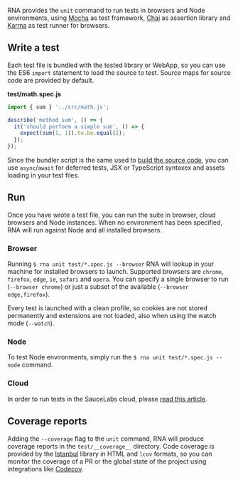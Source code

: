 RNA provides the `unit` command to run tests in browsers and Node environments, using [Mocha](https://mochajs.org/) as test framework, [Chai](https://www.chaijs.com/) as assertion library and [Karma](http://karma-runner.github.io) as test runner for browsers.

## Write a test

Each test file is bundled with the tested library or WebApp, so you can use the ES6 `import` statement to load the source to test. Source maps for source code are provided by default.

**test/math.spec.js**
```js
import { sum } '../src/math.js';

describe('method sum', () => {
  it('should perform a simple sum', () => {
    expect(sum(1, 1)).to.be.equal(2);
  });
});
```

Since the bundler script is the same used to [build the source code](./Build-js-modules), you can use `async`/`await` for deferred tests, JSX or TypeScript syntaxex and assets loading in your test files.

## Run

Once you have wrote a test file, you can run the suite in browser, cloud browsers and Node instances. When no environment has been specified, RNA will run against Node and all installed browsers.

### Browser

Running `$ rna unit test/*.spec.js --browser` RNA will lookup in your machine for installed browsers to launch. Supported browsers are `chrome`, `firefox`, `edge`, `ie`, `safari` and `opera`. You can specify a single browser to run (`--browser chrome`) or just a subset of the available (`--browser edge,firefox`).

Every test is launched with a clean profile, so cookies are not stored permanently and extensions are not loaded, also when using the watch mode (`--watch`).

### Node

To test Node environments, simply run the `$ rna unit test/*.spec.js --node` command.

### Cloud

In order to run tests in the SauceLabs cloud, please [read this article](./Testing-with-SauceLabs).

## Coverage reports

Adding the `--coverage` flag to the `unit` command, RNA will produce coverage reports in the `test/__coverage__` directory. Code coverage is provided by the [Istanbul](https://istanbul.js.org/) library in HTML and `lcov` formats, so you can monitor the coverage of a PR or the global state of the project using integrations like [Codecov](https://codecov.io/).
